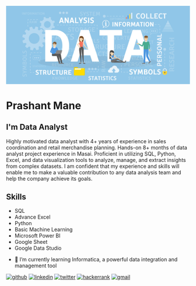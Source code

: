 ![Data Analyst](https://github.com/prashantmane572/prashantmane572/blob/main/data1.jpg)

# **Prashant Mane** 
## I'm Data Analyst

Highly motivated data analyst with 4+ years of experience in sales coordination and retail merchandise planning. Hands-on 8+ months of data analyst project experience in Masai. Proficient in utilizing SQL, Python, Excel, and data visualization tools to analyze, manage, and extract insights from complex datasets. I am confident that my experience and skills will enable me to make a valuable contribution to any data analysis team and help the company achieve its goals.

## Skills
* SQL
* Advance Excel
* Python
* Basic Machine Learning
* Microsoft Power BI
* Google Sheet
* Google Data Studio

- 🌱 I’m currently learning Informatica, a powerful data integration and management tool 


[<img src='https://cdn.jsdelivr.net/npm/simple-icons@3.0.1/icons/github.svg' alt='github' height='40'>](https://github.com/prashantmane572)  [<img src='https://cdn.jsdelivr.net/npm/simple-icons@3.0.1/icons/linkedin.svg' alt='linkedin' height='40'>](https://www.linkedin.com/in/prashantmane572/)  [<img src='https://cdn.jsdelivr.net/npm/simple-icons@3.0.1/icons/twitter.svg' alt='twitter' height='40'>](https://twitter.com/prashantmane572)  [<img src='https://cdn.jsdelivr.net/npm/simple-icons@3.0.1/icons/hackerrank.svg' alt='hackerrank' height='40'>](https://www.hackerrank.com/prashantmane572)  [<img src='https://cdn.jsdelivr.net/npm/simple-icons@3.0.1/icons/gmail.svg' alt='gmail' height='40'>](prashantmane572@gmail.com)  
